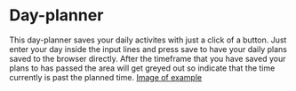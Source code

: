 # Day-planner

This day-planner saves your daily activites with just a click of a button. Just enter your day inside the input lines and press save to have your daily plans saved to the browser directly. After the timeframe that you have saved your plans to has passed the area will get greyed out so indicate that the time currently is past the planned time.
[Image of example](https://github.com/justin8837/Day-planner/blob/master/example-img.png)
